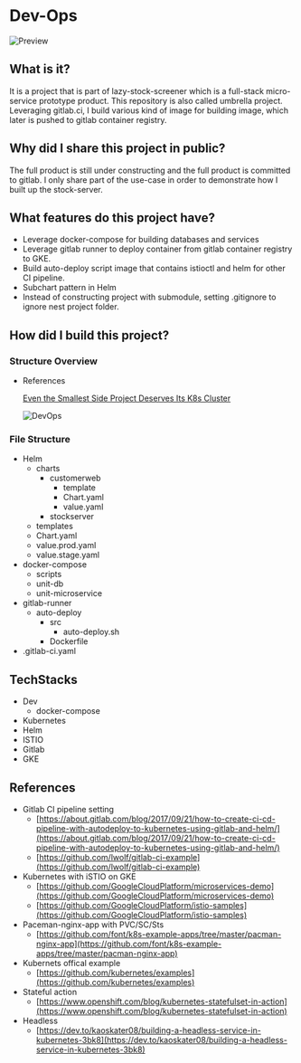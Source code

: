# Dev-Ops

![Preview](https://drive.google.com/uc?export=view&id=1CGqjbikBeO108i3hoF02PE7qcLFkLzOi)

## What is it?

It is a project that is part of lazy-stock-screener which is a full-stack micro-service prototype product. This repository is also called umbrella project. Leveraging gitlab.ci, I build various kind of image for building image, which later is pushed to gitlab container registry.

## Why did I share this project in public?

The full product is still under constructing and the full product is committed to gitlab. I only share part of the use-case in order to demonstrate how I built up the stock-server.

## What features do this project have?

- Leverage docker-compose for building databases and services
- Leverage gitlab runner to deploy container from gitlab container registry to GKE.
- Build auto-deploy script image that contains istioctl and helm for other CI pipeline.
- Subchart pattern in Helm
- Instead of constructing project with submodule, setting .gitignore to ignore nest project folder.

## How did I build this project?

### Structure Overview

- References

  [Even the Smallest Side Project Deserves Its K8s Cluster](https://betterprogramming.pub/even-the-smallest-side-project-deserves-its-k8s-cluster-3fc6f8a65e13)

  ![DevOps](https://drive.google.com/uc?export=view&id=1eZ7d4jNvJG_SLf9NrGal3RVvZ6jLGjqu)

### File Structure

- Helm
  - charts
    - customerweb
      - template
      - Chart.yaml
      - value.yaml
    - stockserver
  - templates
  - Chart.yaml
  - value.prod.yaml
  - value.stage.yaml
- docker-compose
  - scripts
  - unit-db
  - unit-microservice
- gitlab-runner
  - auto-deploy
    - src
      - auto-deploy.sh
    - Dockerfile
- .gitlab-ci.yaml

## TechStacks

- Dev
  - docker-compose
- Kubernetes
- Helm
- ISTIO
- Gitlab
- GKE

## References

- Gitlab CI pipeline setting
  - [https://about.gitlab.com/blog/2017/09/21/how-to-create-ci-cd-pipeline-with-autodeploy-to-kubernetes-using-gitlab-and-helm/](https://about.gitlab.com/blog/2017/09/21/how-to-create-ci-cd-pipeline-with-autodeploy-to-kubernetes-using-gitlab-and-helm/)
  - [https://github.com/lwolf/gitlab-ci-example](https://github.com/lwolf/gitlab-ci-example)
- Kubernetes with iSTIO on GKE
  - [https://github.com/GoogleCloudPlatform/microservices-demo](https://github.com/GoogleCloudPlatform/microservices-demo)
  - [https://github.com/GoogleCloudPlatform/istio-samples](https://github.com/GoogleCloudPlatform/istio-samples)
- Paceman-nginx-app with PVC/SC/Sts
  - [https://github.com/font/k8s-example-apps/tree/master/pacman-nginx-app](https://github.com/font/k8s-example-apps/tree/master/pacman-nginx-app)
- Kubernets offical example
  - [https://github.com/kubernetes/examples](https://github.com/kubernetes/examples)
- Stateful action
  - [https://www.openshift.com/blog/kubernetes-statefulset-in-action](https://www.openshift.com/blog/kubernetes-statefulset-in-action)
- Headless
  - [https://dev.to/kaoskater08/building-a-headless-service-in-kubernetes-3bk8](https://dev.to/kaoskater08/building-a-headless-service-in-kubernetes-3bk8)
